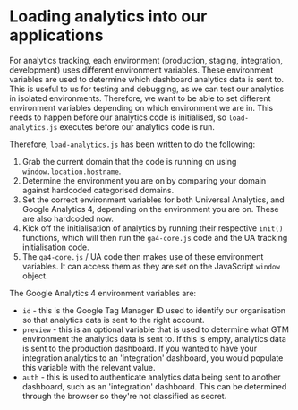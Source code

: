 # Loading analytics into our applications

For analytics tracking, each environment (production, staging, integration, development) uses different environment variables. These environment variables are used to determine which dashboard analytics data is sent to. This is useful to us for testing and debugging, as we can test our analytics in isolated environments. Therefore, we want to be able to set different environment variables depending on which environment we are in. This needs to happen before our analytics code is initialised, so `load-analytics.js` executes before our analytics code is run.

Therefore, `load-analytics.js` has been written to do the following:

1. Grab the current domain that the code is running on using `window.location.hostname`.
2. Determine the environment you are on by comparing your domain against hardcoded categorised domains.
3. Set the correct environment variables for both Universal Analytics, and Google Analytics 4, depending on the environment you are on. These are also hardcoded now.
4. Kick off the initialisation of analytics by running their respective `init()` functions, which will then run the `ga4-core.js` code and the UA tracking initialisation code.
5. The `ga4-core.js` / UA code then makes use of these environment variables. It can access them as they are set on the JavaScript `window` object.

The Google Analytics 4 environment variables are:

- `id` - this is the Google Tag Manager ID used to identify our organisation so that analytics data is sent to the right account.
- `preview` - this is an optional variable that is used to determine what GTM environment the analytics data is sent to. If this is empty, analytics data is sent to the production dashboard. If you wanted to have your integration analytics to an 'integration' dashboard, you would populate this variable with the relevant value.
- `auth` - this is used to authenticate analytics data being sent to another dashboard, such as an 'integration' dashboard. This can be determined through the browser so they're not classified as secret.
